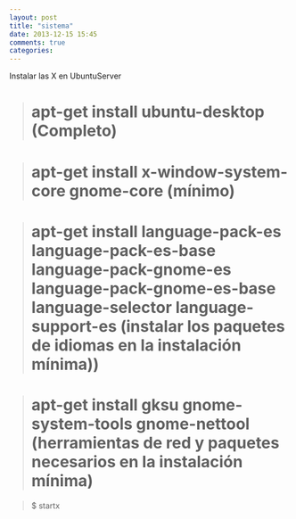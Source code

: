 ```yaml
---
layout: post
title: "sistema"
date: 2013-12-15 15:45
comments: true
categories: 
---
```

Instalar las X en UbuntuServer

># apt-get install ubuntu-desktop (Completo)

># apt-get install x-window-system-core gnome-core (mínimo)

># apt-get install language-pack-es language-pack-es-base language-pack-gnome-es language-pack-gnome-es-base language-selector language-support-es  (instalar los paquetes de idiomas en la instalación mínima))

># apt-get install gksu gnome-system-tools gnome-nettool (herramientas de red  y paquetes necesarios en la instalación mínima)

>$ startx

